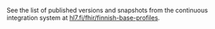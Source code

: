 See the list of published versions and snapshots from the continuous integration system at
[hl7.fi/fhir/finnish-base-profiles](https://www.hl7.fi/fhir/finnish-base-profiles/history.html).

